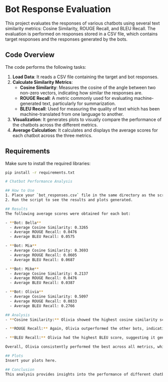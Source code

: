 # Bot Response Evaluation

This project evaluates the responses of various chatbots using several text similarity metrics: Cosine Similarity, ROUGE Recall, and BLEU Recall. The evaluation is performed on responses stored in a CSV file, which contains target responses and the responses generated by the bots.

## Code Overview

The code performs the following tasks:

1. **Load Data**: It reads a CSV file containing the target and bot responses.
2. **Calculate Similarity Metrics**:
   - **Cosine Similarity**: Measures the cosine of the angle between two non-zero vectors, indicating how similar the responses are.
   - **ROUGE Recall**: A metric commonly used for evaluating machine-generated text, particularly for summarization.
   - **BLEU Recall**: Used for measuring the quality of text which has been machine-translated from one language to another.
3. **Visualization**: It generates plots to visually compare the performance of the chatbots across the different metrics.
4. **Average Calculation**: It calculates and displays the average scores for each chatbot across the three metrics.

## Requirements

Make sure to install the required libraries:

```bash
pip install -r requirements.txt

# Chatbot Performance Analysis

## How to Use
1. Place your `bot_responses.csv` file in the same directory as the script.
2. Run the script to see the results and plots generated.

## Results
The following average scores were obtained for each bot:

- **Bot: Bella**
  - Average Cosine Similarity: 0.3265
  - Average ROUGE Recall: 0.0476
  - Average BLEU Recall: 0.0575

- **Bot: Mia**
  - Average Cosine Similarity: 0.3693
  - Average ROUGE Recall: 0.0605
  - Average BLEU Recall: 0.0687

- **Bot: Mike**
  - Average Cosine Similarity: 0.2137
  - Average ROUGE Recall: 0.0476
  - Average BLEU Recall: 0.0387

- **Bot: Olivia**
  - Average Cosine Similarity: 0.5097
  - Average ROUGE Recall: 0.0833
  - Average BLEU Recall: 0.2766

## Analysis
- **Cosine Similarity:** Olivia showed the highest cosine similarity score, indicating that its responses are the most similar to the target responses. Mike had the lowest score, suggesting its responses diverge more from the target.

- **ROUGE Recall:** Again, Olivia outperformed the other bots, indicating a better overlap with the target responses. Mike had the lowest ROUGE recall, similar to its cosine similarity performance.

- **BLEU Recall:** Olivia had the highest BLEU score, suggesting it generated responses that closely matched the target responses in terms of word choice and order. Mike, once more, had the lowest score.

Overall, Olivia consistently performed the best across all metrics, while Mike lagged behind.

## Plots
Insert your plots here.

## Conclusion
This analysis provides insights into the performance of different chatbots. Further improvements can be made by refining the models or enhancing the dataset to boost the quality of the responses.
